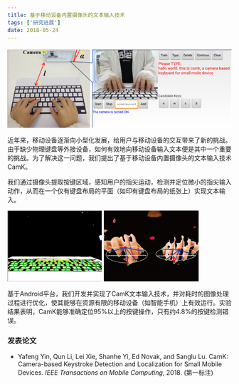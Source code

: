 ```yaml
---
title: 基于移动设备内置摄像头的文本输入技术
tags: ['研究进展']
date: 2018-05-24
---
```


![](/content/camk.png)

近年来，移动设备逐渐向小型化发展，给用户与移动设备的交互带来了新的挑战。由于缺少物理键盘等外接设备，如何有效地向移动设备输入文本便是其中一个重要的挑战。为了解决这一问题，我们提出了基于移动设备内置摄像头的文本输入技术CamK。

<!--more-->

我们通过摄像头提取按键区域，感知用户的指尖运动，检测并定位微小的指尖输入动作，从而在一个仅有键盘布局的平面（如印有键盘布局的纸张上）实现文本输入。

![](/content/camk-1.png)
![](/content/camk-4.png)

基于Android平台，我们开发并实现了CamK文本输入技术，并对耗时的图像处理过程进行优化，使其能够在资源有限的移动设备（如智能手机）上有效运行。实验结果表明，CamK能够准确定位95%以上的按键操作，只有约4.8%的按键检测错误。

### 发表论文

* Yafeng Yin, Qun Li, Lei Xie, Shanhe Yi, Ed Novak, and Sanglu Lu. CamK: Camera-based Keystroke Detection and Localization for Small Mobile Devices. *IEEE Transactions on Mobile Computing*, 2018. (第一标注)